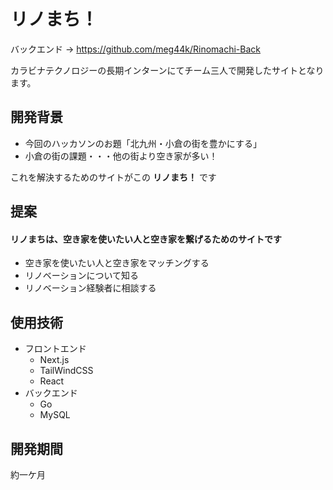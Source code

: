 # リノまち！
バックエンド → https://github.com/meg44k/Rinomachi-Back

カラビナテクノロジーの長期インターンにてチーム三人で開発したサイトとなります。

## 開発背景
- 今回のハッカソンのお題「北九州・小倉の街を豊かにする」
- 小倉の街の課題・・・他の街より空き家が多い！


これを解決するためのサイトがこの __リノまち！__ です


## 提案
#### リノまちは、空き家を使いたい人と空き家を繋げるためのサイトです

- 空き家を使いたい人と空き家をマッチングする
- リノベーションについて知る
- リノベーション経験者に相談する

## 使用技術
- フロントエンド
  - Next.js
  - TailWindCSS
  - React
- バックエンド
  - Go
  - MySQL

## 開発期間
約一ケ月
